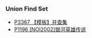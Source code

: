 ### Union Find Set
* [P3367 【模板】并查集](https://www.luogu.com.cn/problem/P3367)
* [P1196 [NOI2002]银河英雄传说](https://www.luogu.com.cn/problem/P1196)
